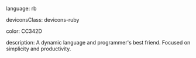 language: rb

deviconsClass: devicons-ruby

color: CC342D

description: A dynamic language and programmer's best friend.
Focused on simplicity and productivity.
